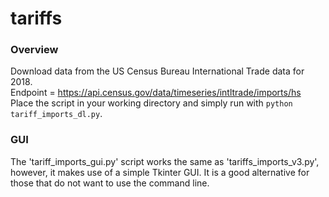 # tariffs

### Overview
Download data from the US Census Bureau International Trade data for 2018.
<br>
Endpoint = https://api.census.gov/data/timeseries/intltrade/imports/hs
<br>
Place the script in your working directory and simply run with `python tariff_imports_dl.py`.

### GUI
The 'tariff_imports_gui.py' script works the same as 'tariffs_imports_v3.py', however, it makes use of a simple Tkinter GUI. It is a good alternative for those that do not want to use the command line.
